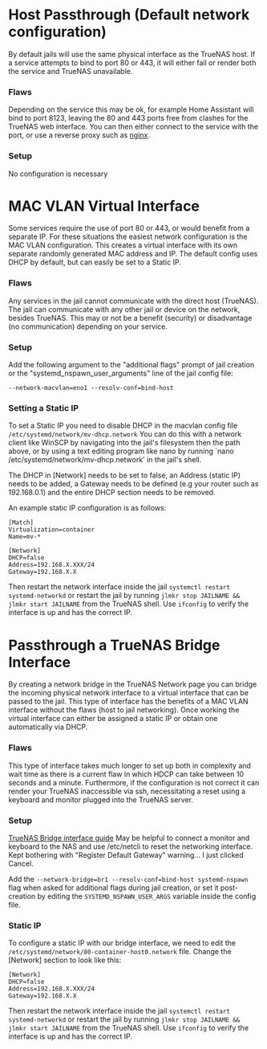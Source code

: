 # Host Passthrough (Default network configuration)
By default jails will use the same physical interface as the TrueNAS host. If a service attempts to bind to port 80 or 443, it will either fail or render both the service and TrueNAS unavailable. 
### Flaws
Depending on the service this may be ok, for example Home Assistant will bind to port 8123, leaving the 80 and 443 ports free from clashes for the TrueNAS web interface. You can then either connect to the service with the port, or use a reverse proxy such as [nginx](https://www.nginx.com/#).
### Setup
No configuration is necessary

# MAC VLAN Virtual Interface
Some services require the use of port 80 or 443, or would benefit from a separate IP. For these situations the easiest network configuration is the MAC VLAN configuration. This creates a virtual interface with its own separate randomly generated MAC address and IP.
The default config uses DHCP by default, but can easily be set to a Static IP.
### Flaws
Any services in the jail cannot communicate with the direct host (TrueNAS). The jail can communicate with any other jail or device on the network, besides TrueNAS. This may or not be a benefit (security) or disadvantage (no communication) depending on your service.
### Setup
Add the following argument to the "additional flags" prompt of jail creation or the "systemd_nspawn_user_arguments" line of the jail config file:
```
--network-macvlan=eno1 --resolv-conf=bind-host
```

### Setting a Static IP
To set a Static IP you need to disable DHCP in the macvlan config file `/etc/systemd/network/mv-dhcp.network`
You can do this with a network client like WinSCP by navigating into the jail's filesystem then the path above, or by using a text editing program like nano by running `nano /etc/systemd/network/mv-dhcp.network' in the jail's shell.

The DHCP in [Network] needs to be set to false, an Address (static IP) needs to be added, a Gateway needs to be defined (e.g your router such as 192.168.0.1) and the entire DHCP section needs to be removed.

An example static IP configuration is as follows:
```
[Match]
Virtualization=container
Name=mv-*

[Network]
DHCP=false
Address=192.168.X.XXX/24
Gateway=192.168.X.X
```
Then restart the network interface inside the jail `systemctl restart systemd-networkd` or restart the jail by running `jlmkr stop JAILNAME && jlmkr start JAILNAME` from the TrueNAS shell. Use `ifconfig` to verify the interface is up and has the correct IP.

# Passthrough a TrueNAS Bridge Interface
By creating a network bridge in the TrueNAS Network page you can bridge the incoming physical network interface to a virtual interface that can be passed to the jail. This type of interface has the benefits of a MAC VLAN interface without the flaws (host to jail networking). Once working the virtual interface can either be assigned a static IP or obtain one automatically via DHCP.
### Flaws
This type of interface takes much longer to set up both in complexity and wait time as there is a current flaw in which HDCP can take between 10 seconds and a minute.
Furthermore, if the configuration is not correct it can render your TrueNAS inaccessible via ssh, necessitating a reset using a keyboard and monitor plugged into the TrueNAS server.
### Setup
[TrueNAS Bridge interface guide](https://www.youtube.com/watch?v=7clQw132w58)
May be helpful to connect a monitor and keyboard to the NAS and use /etc/netcli to reset the networking interface. Kept bothering with "Register Default Gateway" warning... I just clicked Cancel.

Add the `--network-bridge=br1 --resolv-conf=bind-host systemd-nspawn` flag when asked for additional flags during jail creation, or set it post-creation by editing the `SYSTEMD_NSPAWN_USER_ARGS` variable inside the config file.

### Static IP
To configure a static IP with our bridge interface, we need to edit the  `/etc/systemd/network/80-container-host0.network` file. Change the [Network] section to look like this:
```
[Network]
DHCP=false
Address=192.168.X.XXX/24
Gateway=192.168.X.X
```
Then restart the network interface inside the jail `systemctl restart systemd-networkd` or restart the jail by running `jlmkr stop JAILNAME && jlmkr start JAILNAME` from the TrueNAS shell. Use `ifconfig` to verify the interface is up and has the correct IP.
